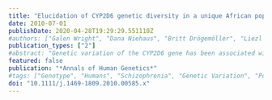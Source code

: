```yaml
---
title: "Elucidation of CYP2D6 genetic diversity in a unique African population: implications for the future application of pharmacogenetics in the Xhosa population"
date: 2010-07-01
publishDate: 2020-04-28T19:29:29.551110Z
#authors: ["Galen Wright", "Dana Niehaus", "Britt Drögemöller", "Liezl Koen", "Andrea Gaedigk", "Louise Warnich"]
publication_types: ["2"]
#abstract: "Genetic variation of the CYP2D6 gene has been associated with altered drug metabolism; however, limited studies have investigated CYP2D6 sequence diversity in African populations. We devised a CYP2D6 genotyping strategy to analyse the South African Xhosa population and genotype a Xhosa schizophrenia cohort, as CYP2D6 metabolises many antipsychotics and antidepressants. The entire CYP2D6 gene locus was sequenced in 15 Xhosa control individuals and the data generated were used to design a comprehensive genotyping strategy. Over 25 CYP2D6 alleles were genotyped in Xhosa controls and Xhosa schizophrenia patients using long-range PCR, DNA sequencing and single nucleotide primer extension analysis. Bioinformatic algorithms were used to predict the functional consequences of relevant mutations and samples were assigned CYP2D6 activity scores. A unique allele distribution was revealed and two rare novel alleles, CYP2D6*73 and CYP2D6*74, were identified. No significant differences in allele frequencies were detected between Xhosa controls and schizophrenia patients. This study provides i) comprehensive data on a poorly characterised population, ii) a valuable CYP2D6 genotyping strategy and iii) due to their unique genetic profile, provides the basis for pharmacogenetic intervention for Xhosa individuals."
featured: false
publication: "*Annals of Human Genetics*"
#tags: ["Genotype", "Humans", "Schizophrenia", "Genetic Variation", "Polymorphism", "Genetic", "Pharmacogenetics", "African Continental Ancestry Group", "South Africa", "Cytochrome P-450 CYP2D6"]
doi: "10.1111/j.1469-1809.2010.00585.x"
---
```


